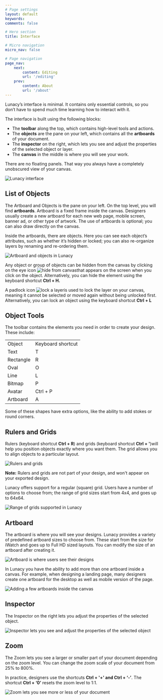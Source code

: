 ```yaml
---
# Page settings
layout: default
keywords:
comments: false

# Hero section
title: Interface

# Micro navigation
micro_nav: false

# Page navigation
page_nav:
    next:
        content: Editing
        url: '/editing'
    prev:
        content: About
        url: '/about'
---
```



Lunacy’s interface is minimal. It contains only essential controls, so you don’t have to spend much time learning how to interact with it.

The interface is built using the following blocks:

* The **toolbar** along the top, which contains high-level tools and actions.
* The **objects** are the pane on your left, which contains all the **artboards** of your document.
* The **inspector** on the right, which lets you see and adjust the properties of the selected object or layer.
* The **canvas** in the middle is where you will see your work.

There are no floating panels. That way you always have a completely unobscured view of your сanvas.

![Lunacy interface](public/mAz4bmww76HilrhUizdqvw_img_5.png)


## List of Objects

The Artboard and Objects is the pane on your left. On the top level, you will find **artboards**. Artboard is a fixed frame inside the canvas. Designers usually create a new artboard for each new web page, mobile screen, banner ad, or other type of artwork. The use of artboards is optional; you can also draw directly on the canvas.

Inside the artboards, there are objects. Here you can see each object’s attributes, such as whether it’s hidden or locked;  you can also re-organize layers by renaming and re-ordering them.

![Artboard and objects in Lunacy](public/mAz4bmww76HilrhUizdqvw_img_6.png)

Any object or group of objects can be hidden from the canvas by clicking on the eye icon ![hide from canvas](public/mAz4bmww76HilrhUizdqvw_img_7.png)that appears on the screen when you click on the object. Alternatively, you can hide the element using the keyboard shortcut **Ctrl + H.**

A padlock icon ![lock a layer](public/mAz4bmww76HilrhUizdqvw_img_8.png)is used to lock the layer on your canvas, meaning it cannot be selected or moved again without being unlocked first. Alternatively, you can lock an object using the keyboard shortcut **Ctrl + L**

## Object Tools

The toolbar contains the elements you need in order to create your design. These include:

<table>
  <tr>
    <td>Object</td>
    <td>Keyboard shortcut</td>
  </tr>
  <tr>
    <td>Text</td>
    <td>T</td>
  </tr>
  <tr>
    <td>Rectangle </td>
    <td>R</td>
  </tr>
  <tr>
    <td>Oval</td>
    <td>O</td>
  </tr>
  <tr>
    <td>Line</td>
    <td>L</td>
  </tr>
  <tr>
    <td>Bitmap</td>
    <td>P</td>
  </tr>
  <tr>
    <td>Avatar</td>
    <td>Ctrl + P</td>
  </tr>
  <tr>
    <td>Artboard</td>
    <td>A</td>
  </tr>
</table>


Some of these shapes have extra options, like the ability to add stokes or round corners.

## Rulers and Grids

Rulers (keyboard shortcut **Ctrl + R**) and grids (keyboard shortcut **Ctrl + '**)will help you position objects exactly where you want them. The grid allows you to align objects to a particular layout.

![Rulers and grids](public/mAz4bmww76HilrhUizdqvw_img_9.png)

**Note:** Rulers and grids are not part of your design, and won't appear on your exported design.

Lunacy offers support for a regular (square) grid. Users have a number of options to choose from; the range of grid sizes start from 4x4, and goes up to 64x64.

![Range of grids supported in Lunacy](public/mAz4bmww76HilrhUizdqvw_img_10.png)

## Artboard

The artboard is where you will see your designs. Lunacy provides a variety of predefined artboard sizes to choose from. These start from the size for iWatch and goes up to Full HD sized layouts. You can modify the size of an artboard after creating it.

![Artboard is where users see their designs](public/mAz4bmww76HilrhUizdqvw_img_11.png)

In Lunacy you have the ability  to add more than one artboard inside a canvas. For example, when designing a landing page, many designers create one artboard for the desktop as well as mobile version of the page.

![Adding a few artboards inside the canvas](public/mAz4bmww76HilrhUizdqvw_img_12.png)

## Inspector

The Inspector on the right lets you adjust the properties of the selected object.

![Inspector lets you see and adjust the properties of the selected object](public/mAz4bmww76HilrhUizdqvw_img_13.png)



## Zoom

The Zoom lets you see a larger or smaller part of your document depending on the zoom level. You can change the zoom scale of your document from 25% to 800%.

In practice, designers use the shortcuts **Ctrl + '+' and Ctrl + ‘-’**. The shortcut **Ctrl + ‘0’** resets the zoom level to 1:1.

![Zoom lets you see more or less of your document](public/mAz4bmww76HilrhUizdqvw_img_20.png)

[//]: # (### Zoom to Area)